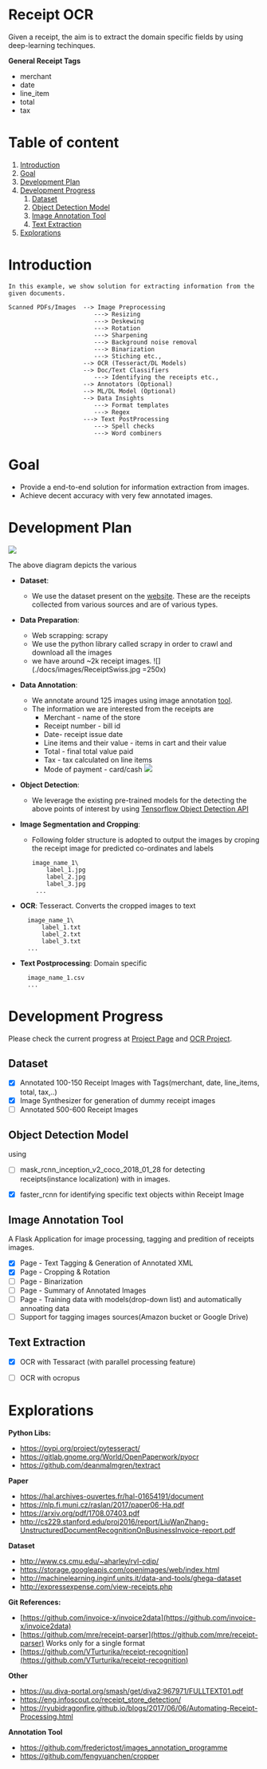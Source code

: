 # Receipt OCR

Given a receipt, the aim is to extract the domain specific fields by using deep-learning techinques.

__General Receipt Tags__

- merchant
- date
- line_item
- total
- tax

# Table of content

1. [Introduction](#introduction)
2. [Goal](#goal)
3. [Development Plan](#development-plan)
4. [Development Progress](#development-progress)
    1. [Dataset](dataset)
    2. [Object Detection Model](object_detection_model)
    3. [Image Annotation Tool](image_annotation_tool)
    4. [Text Extraction](text_extraction)
5. [Explorations](explorations)



# Introduction
	In this example, we show solution for extracting information from the given documents.
	

```
Scanned PDFs/Images  --> Image Preprocessing 
                        ---> Resizing
                        ---> Deskewing
                        ---> Rotation
                        ---> Sharpening 
                        ---> Background noise removal
                        ---> Binarization 
                        ---> Stiching etc.,
                     --> OCR (Tesseract/DL Models)
                     --> Doc/Text Classifiers
                        ---> Identifying the receipts etc.,
                     --> Annotators (Optional)
                     --> ML/DL Model (Optional)
                     --> Data Insights 
                        ---> Format templates
                        ---> Regex
                     ---> Text PostProcessing
                        ---> Spell checks
                        ---> Word combiners
```


<!-- _# AIM : Given a receipt, the aim is to extract the domain specific fields by using deep-learning techinques. -->

# Goal
- Provide a end-to-end solution for information extraction from images.
- Achieve decent accuracy with very few annotated images.


# Development Plan
![](./docs/images/block-diagram.jpg)

The above diagram depicts the various 

- __Dataset__:
    - We use the dataset present on the [website](http://expressexpense.com/view-receipts.php).
    These are the receipts collected from various sources and are of various types.
    
- __Data Preparation__:
    - Web scrapping: scrapy 
    - We use the python library called scrapy in order to crawl and download all the images
    - we have around ~2k receipt images.
    ![](./docs/images/ReceiptSwiss.jpg =250x)
    
- __Data Annotation__:
    - We annotate around 125 images using image annotation [tool](https://github.com/frederictost/images_annotation_programme). 
    - The information we are interested from the receipts are 
        - Merchant - name of the store
        - Receipt number - bill id
        - Date-  receipt issue date
        - Line items and their value - items in cart and their value
        - Total - final total value paid
        - Tax - tax calculated on line items
        - Mode of payment - card/cash
    ![](./docs/images/image-anno.png)
    
- __Object Detection__:
    - We leverage the existing pre-trained models for the detecting the above points of interest by using [Tensorflow Object Detection API](https://github.com/tensorflow/models/tree/master/research/object_detection)

- __Image Segmentation and Cropping__:
    - Following folder structure is adopted to output the images by croping the receipt image for predicted co-ordinates and labels
        ```
        image_name_1\
            label_1.jpg
            label_2.jpg
            label_3.jpg
         ...
        ```
- __OCR__: Tesseract. Converts the cropped images to text

        image_name_1\
            label_1.txt
            label_2.txt
            label_3.txt
        ...  
- __Text Postprocessing__: Domain specific 

        image_name_1.csv
        ...

 
# Development Progress

Please check the current progress at [Project Page](https://github.com/Imaginea/vitaFlow/projects/10) and [OCR Project](https://github.com/Imaginea/vitaFlow/projects/8).

## Dataset

- [x] Annotated 100-150 Receipt Images with Tags(merchant, date, line_items, total, tax,..)
- [x] Image Synthesizer for generation of dummy receipt images
- [ ] Annotated 500-600 Receipt Images

## Object Detection Model 


using
- [ ] mask_rcnn_inception_v2_coco_2018_01_28 for detecting receipts(instance localization) with in images.
- [x] faster_rcnn for identifying specific text objects within Receipt Image


## Image Annotation Tool
 
 A Flask Application for image processing, tagging and predition of receipts images.

- [x] Page - Text Tagging & Generation of Annotated XML
- [x] Page - Cropping & Rotation
- [ ] Page - Binarization 
- [ ] Page - Summary of Annotated Images
- [ ] Page - Training data with models(drop-down list) and automatically annoating data
- [ ] Support for tagging images sources(Amazon bucket or Google Drive)

## Text Extraction

- [x] OCR with Tessaract (with parallel processing feature)
- [ ] OCR with ocropus
 

# Explorations

**Python Libs:**
- https://pypi.org/project/pytesseract/
- https://gitlab.gnome.org/World/OpenPaperwork/pyocr
- https://github.com/deanmalmgren/textract

**Paper**
- https://hal.archives-ouvertes.fr/hal-01654191/document 
- https://nlp.fi.muni.cz/raslan/2017/paper06-Ha.pdf
- https://arxiv.org/pdf/1708.07403.pdf
- http://cs229.stanford.edu/proj2016/report/LiuWanZhang-UnstructuredDocumentRecognitionOnBusinessInvoice-report.pdf

**Dataset**
- http://www.cs.cmu.edu/~aharley/rvl-cdip/
- https://storage.googleapis.com/openimages/web/index.html
- http://machinelearning.inginf.units.it/data-and-tools/ghega-dataset
- http://expressexpense.com/view-receipts.php

**Git References:**
- [https://github.com/invoice-x/invoice2data](https://github.com/invoice-x/invoice2data)
- [https://github.com/mre/receipt-parser](https://github.com/mre/receipt-parser) Works only for a single format
- [https://github.com/VTurturika/receipt-recognition](https://github.com/VTurturika/receipt-recognition)

**Other**
- https://uu.diva-portal.org/smash/get/diva2:967971/FULLTEXT01.pdf
- https://eng.infoscout.co/receipt_store_detection/
- https://ryubidragonfire.github.io/blogs/2017/06/06/Automating-Receipt-Processing.html

**Annotation Tool**
- https://github.com/frederictost/images_annotation_programme
- https://github.com/fengyuanchen/cropper
